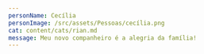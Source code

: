 ```yaml
---
personName: Cecília
personImage: /src/assets/Pessoas/cecília.png
cat: content/cats/rian.md
message: Meu novo companheiro é a alegria da família!
---
```


